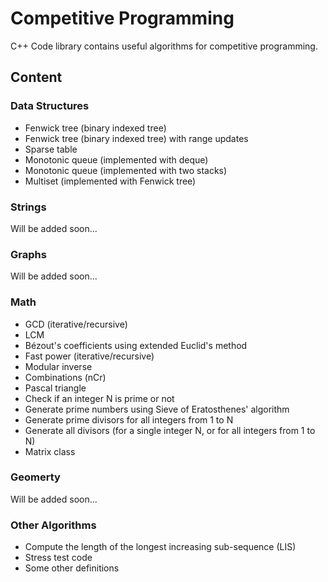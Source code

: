 # Competitive Programming

C++ Code library contains useful algorithms for competitive programming.

## Content

### Data Structures
- Fenwick tree (binary indexed tree)
- Fenwick tree (binary indexed tree) with range updates
- Sparse table
- Monotonic queue (implemented with deque)
- Monotonic queue (implemented with two stacks)
- Multiset (implemented with Fenwick tree)

### Strings
Will be added soon...

### Graphs
Will be added soon...

### Math
- GCD (iterative/recursive)
- LCM
- Bézout's coefficients using extended Euclid's method
- Fast power (iterative/recursive)
- Modular inverse
- Combinations (nCr)
- Pascal triangle
- Check if an integer N is prime or not
- Generate prime numbers using Sieve of Eratosthenes' algorithm
- Generate prime divisors for all integers from 1 to N
- Generate all divisors (for a single integer N, or for all integers from 1 to N)
- Matrix class

### Geomerty
Will be added soon...

### Other Algorithms
- Compute the length of the longest increasing sub-sequence (LIS)
- Stress test code
- Some other definitions
